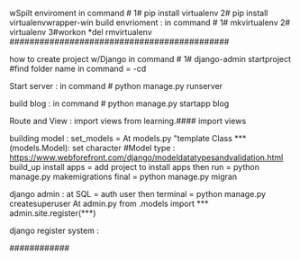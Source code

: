 wSpilt enviroment 
in command # 
    1# pip install virtualenv
    2# pip install virtualenvwrapper-win
build envrioment :
in command # 
    1# mkvirtualenv <NAME>
    2# virtualenv
    3#workon
*del rmvirtualenv
############################################

how to create project w/Django
in command # 
    1# django-admin startproject <NAME>
    #find folder name in command =  -cd 

Start server :
in command # 
    python manage.py runserver

build blog :
in command # 
    python manage.py startapp blog

Route and View :
    import views
    from learning.#### import views

building model :
    set_models = At models.py "template Class *** (models.Model):
                            set character  #Model type : https://www.webforefront.com/django/modeldatatypesandvalidation.html
    build_up install apps = add project to install apps 
    then run = python manage.py makemigrations 
    final  = python manage.py migran

django admin :
    at SQL = auth user 
    then terminal = python manage.py createsuperuser 
    At admin.py
        from .models import ***
        admin.site.register(***)

django register system :
    


############
